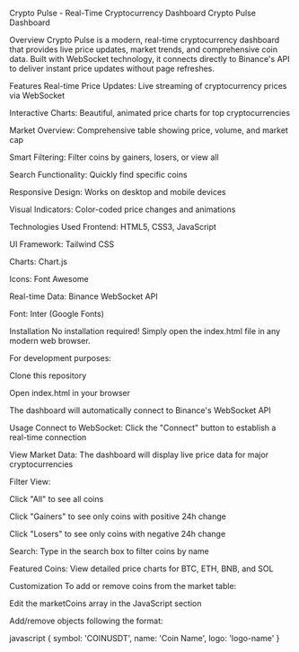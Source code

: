 Crypto Pulse - Real-Time Cryptocurrency Dashboard
Crypto Pulse Dashboard

Overview
Crypto Pulse is a modern, real-time cryptocurrency dashboard that provides live price updates, market trends, and comprehensive coin data. Built with WebSocket technology, it connects directly to Binance's API to deliver instant price updates without page refreshes.

Features
Real-time Price Updates: Live streaming of cryptocurrency prices via WebSocket

Interactive Charts: Beautiful, animated price charts for top cryptocurrencies

Market Overview: Comprehensive table showing price, volume, and market cap

Smart Filtering: Filter coins by gainers, losers, or view all

Search Functionality: Quickly find specific coins

Responsive Design: Works on desktop and mobile devices

Visual Indicators: Color-coded price changes and animations

Technologies Used
Frontend: HTML5, CSS3, JavaScript

UI Framework: Tailwind CSS

Charts: Chart.js

Icons: Font Awesome

Real-time Data: Binance WebSocket API

Font: Inter (Google Fonts)

Installation
No installation required! Simply open the index.html file in any modern web browser.

For development purposes:

Clone this repository

Open index.html in your browser

The dashboard will automatically connect to Binance's WebSocket API

Usage
Connect to WebSocket: Click the "Connect" button to establish a real-time connection

View Market Data: The dashboard will display live price data for major cryptocurrencies

Filter View:

Click "All" to see all coins

Click "Gainers" to see only coins with positive 24h change

Click "Losers" to see only coins with negative 24h change

Search: Type in the search box to filter coins by name

Featured Coins: View detailed price charts for BTC, ETH, BNB, and SOL

Customization
To add or remove coins from the market table:

Edit the marketCoins array in the JavaScript section

Add/remove objects following the format:

javascript
{ symbol: 'COINUSDT', name: 'Coin Name', logo: 'logo-name' }
